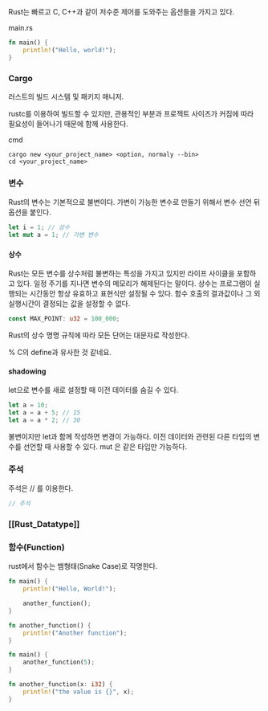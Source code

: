 
Rust는 빠르고 C, C++과 같이 저수준 제어를 도와주는 옵션들을 가지고 있다. 

main.rs
```rust
fn main() {
	println!("Hello, world!");
}
```

### Cargo
러스트의 빌드 시스템 및 패키지 매니저.

rustc를 이용하여 빌드할 수 있지만, 관용적인 부분과 프로젝트 사이즈가 커짐에 따라 필요성이 들어나기 때문에 함께 사용한다.

cmd
```
cargo new <your_project_name> <option, normaly --bin>
cd <your_project_name>
```

### 변수
Rust의 변수는 기본적으로 불변이다. 가변이 가능한 변수로 만들기 위해서 변수 선언 뒤 옵션을 붙인다.

```Rust
let i = 1; // 상수
let mut a = 1; // 가변 변수
```

#### 상수
Rust는 모든 변수를 상수처럼 불변하는 특성을 가지고 있지만 라이프 사이클을 포함하고 있다. 일정 주기를 지나면 변수의 메모리가 해제된다는 말이다.
상수는 프로그램이 실행되는 시간동안 항상 유효하고 표현식만 설정될 수 있다.
함수 호출의 결과값이나 그 외 실행시간이 결정되는 값을 설정할 수 없다.

```Rust
const MAX_POINT: u32 = 100_000;
```
Rust의 상수 명명 규칙에 따라 모든 단어는 대문자로 작성한다.

% C의 define과 유사한 것 같네요.

#### shadowing
let으로 변수를 새로 설정할 때 이전 데이터를 숨길 수 있다. 

```Rust
let a = 10;
let a = a + 5; // 15
let a = a * 2; // 30
```

불변이지만 let과 함께 작성하면 변경이 가능하다.
이전 데이터와 관련된 다른 타입의 변수를 선언할 때 사용할 수 있다.
mut 은 같은 타입만 가능하다.

### 주석
주석은 // 를 이용한다.

```Rust
// 주석
```

### [[Rust_Datatype]]

### 함수(Function)

rust에서 함수는 뱀형태(Snake Case)로 작명한다.

```rust
fn main() {
	println!("Hello, World!");

	another_function();
}

fn another_function() {
	println!("Another function");
}
```

```rust
fn main() {
	another_function(5);
}

fn another_function(x: i32) {
	println!("the value is {}", x);
}
```

